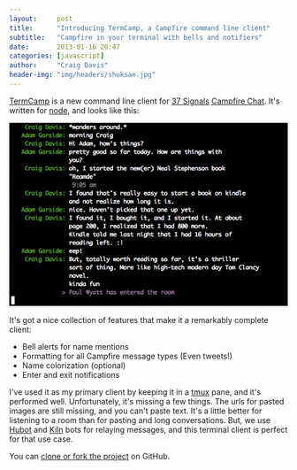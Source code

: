 ```yaml
---
layout:     post
title:      "Introducing TermCamp, a Campfire command line client"
subtitle:   "Campfire in your terminal with bells and notifiers"
date:       2013-01-16 20:47
categories: [javascript]
author:     "Craig Davis"
header-img: "img/headers/shuksan.jpg"
---
```


[TermCamp][tc] is a new command line client for [37 Signals][37] [Campfire Chat][fire].
It's written for [node][nd], and looks like this:

![Sample TermCamp](/img/posts/termcamp-sample.png)

It's got a nice collection of features that make it a remarkably complete client:

* Bell alerts for name mentions
* Formatting for all Campfire message types (Even tweets!)
* Name colorization (optional)
* Enter and exit notifications

I've used it as my primary client by keeping it in a [tmux][tmux] pane, and it's
performed well. Unfortunately, it's missing a few things. The urls for pasted
images are still missing, and you can't paste text. It's a little better for
listening to a room than for pasting and long conversations. But, we use
[Hubot][hubot] and [Kiln][kiln] bots for relaying messages, and this terminal
client is perfect for that use case.


You can [clone or fork the project][tc] on GitHub.

[tc]: https://github.com/bengl/node-termcamp
[nd]: http://nodejs.org/
[fire]: http://campfirenow.com/
[37]: http://37signals.com/
[tmux]: http://tmux.sourceforge.net/
[hubot]: http://hubot.github.com/
[kiln]: http://www.fogcreek.com/kiln/
